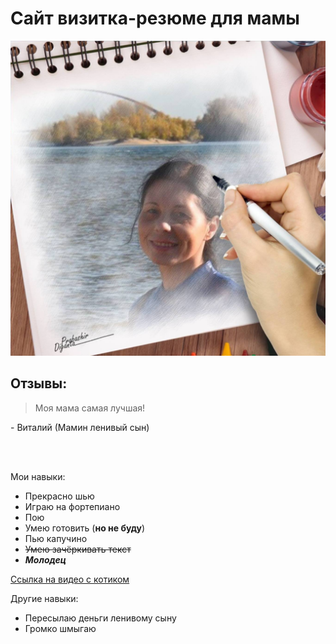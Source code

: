 # Сайт визитка-резюме для мамы

![фото с сайта facebook](assets/mom.jpg ':size=50%')


## Отзывы:
> Моя мама самая лучшая!

 \- Виталий (Мамин ленивый сын)

<!-- slide:break -->

<br/><br/>

Мои навыки:
* Прекрасно шью
* Играю на фортепиано
* Пою
* Умею готовить (__но не буду__)
* Пью капучино
* ~~Умею зачёркивать текст~~
* ___Молодец___

[Ссылка на видео с котиком](https://youtube.com/shorts/lcXMAfVekyM?si=ycwccy1bThxggeqQ "Мур Мур Мяу")


Другие навыки:
 - Пересылаю деньги ленивому сыну
 - Громко шмыгаю





